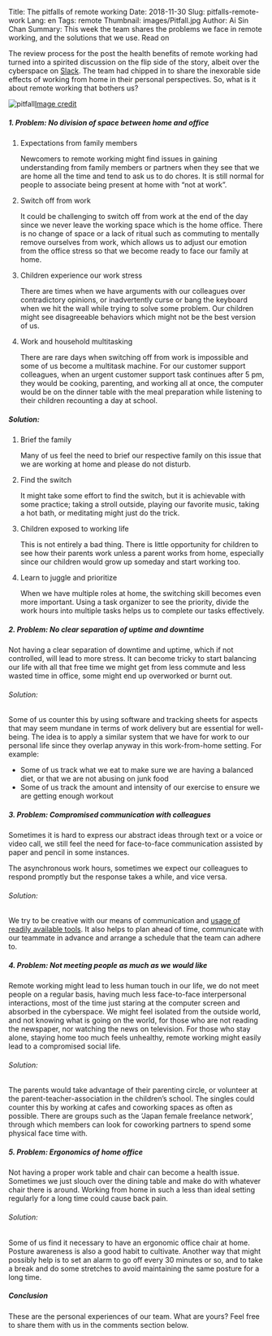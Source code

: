 Title: The pitfalls of remote working 
Date: 2018-11-30
Slug: pitfalls-remote-work 
Lang: en 
Tags: remote 
Thumbnail: images/Pitfall.jpg 
Author: Ai Sin Chan 
Summary: This week the team shares the problems we face in remote working, and the solutions that we use. Read on

The review process for the post the health benefits of remote working had turned into a spirited discussion on the flip side of the story, albeit over the cyberspace on [Slack](https://slack.com/). The team had chipped in to share the inexorable side effects of working from home in their personal perspectives. So, what is it about remote working that bothers us? 

![pitfall](/images/Pitfall.jpg)<a class="caption" href="https://unsplash.com/photos/i5iIhHSAtp4">Image credit</a>

##### 1. Problem: No division of space between home and office

1. Expectations from family members

   Newcomers to remote working might find issues in gaining understanding from family members or partners when they see that we are home all the time and tend to ask us to do chores. It is still normal for people to associate being present at home with “not at work”. 

2. Switch off from work

   It could be challenging to switch off from work at the end of the day since we never leave the working space which is the home office. There is no change of space or a lack of ritual such as commuting to mentally remove ourselves from work, which allows us to adjust our emotion from the office stress so that we become ready to face our family at home.

3. Children experience our work stress

   There are times when we have arguments with our colleagues over contradictory opinions, or inadvertently curse or bang the keyboard when we hit the wall while trying to solve some problem. Our children might see disagreeable behaviors which might not be the best version of us.

4. Work and household multitasking

   There are rare days when switching off from work is impossible and some of us become a multitask machine. For our customer support colleagues, when an urgent customer support task continues after 5 pm, they would be cooking, parenting, and working all at once, the computer would be on the dinner table with the meal preparation while listening to their children recounting a day at school. 


##### Solution: 

1. Brief the family

   Many of us feel the need to brief our respective family on this issue that we are working at home and please do not disturb.

2. Find the switch

   It might take some effort to find the switch, but it is achievable with some practice; taking a stroll outside, playing our favorite music, taking a hot bath, or meditating might just do the trick.

3. Children exposed to working life

   This is not entirely a bad thing. There is little opportunity for children to see how their parents work unless a parent works from home, especially since our children would grow up someday and start working too. 

4. Learn to juggle and prioritize

   When we have multiple roles at home, the switching skill becomes even more important. Using a task organizer to see the priority, divide the work hours into multiple tasks helps us to complete our tasks effectively.


##### 2. Problem: No clear separation of uptime and downtime

Not having a clear separation of downtime and uptime, which if not controlled, will lead to more stress. It can become tricky to start balancing our life with all that free time we might get from less commute and less wasted time in office, some might end up overworked or burnt out. 

###### Solution: 

Some of us counter this by using software and tracking sheets for aspects that may seem mundane in terms of work delivery but are essential for well-being. The idea is to apply a similar system that we have for work to our personal life since they overlap anyway in this work-from-home setting. For example:  
* Some of us track what we eat to make sure we are having a balanced diet, or that we are not abusing on junk food
* Some of us track the amount and intensity of our exercise to ensure we are getting enough workout

##### 3. Problem: Compromised communication with colleagues

Sometimes it is hard to express our abstract ideas through text or a voice or video call, we still feel the need for face-to-face communication assisted by paper and pencil in some instances. 

The asynchronous work hours, sometimes we expect our colleagues to respond promptly but the response takes a while, and vice versa. 

###### Solution: 

We try to be creative with our means of communication and [usage of readily available tools](https://blog.xoxzo.com/2017/10/12/tools-of-our-trade/). It also helps to plan ahead of time, communicate with our teammate in advance and arrange a schedule that the team can adhere to. 

##### 4. Problem: Not meeting people as much as we would like

Remote working might lead to less human touch in our life, we do not meet people on a regular basis, having much less face-to-face interpersonal interactions, most of the time just staring at the computer screen and absorbed in the cyberspace. We might feel isolated from the outside world, and not knowing what is going on the world, for those who are not reading the newspaper, nor watching the news on television. For those who stay alone, staying home too much feels unhealthy, remote working might easily lead to a compromised social life.

###### Solution: 

The parents would take advantage of their parenting circle, or volunteer at the parent-teacher-association in the children’s school. The singles could counter this by working at cafes and coworking spaces as often as possible. There are groups such as the ‘Japan female freelance network’, through which members can look for coworking partners to spend some physical face time with. 

##### 5. Problem: Ergonomics of home office

Not having a proper work table and chair can become a health issue. Sometimes we just slouch over the dining table and make do with whatever chair there is around. Working from home in such a less than ideal setting regularly for a long time could cause back pain. 

###### Solution: 

Some of us find it necessary to have an ergonomic office chair at home. Posture awareness is also a good habit to cultivate. Another way that might possibly help is to set an alarm to go off every 30 minutes or so, and to take a break and do some stretches to avoid maintaining the same posture for a long time. 

##### Conclusion

These are the personal experiences of our team. What are yours? Feel free to share them with us in the comments section below. 
